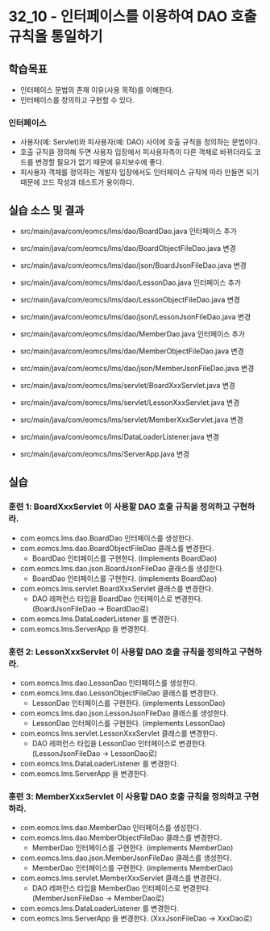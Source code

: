 # 32_10 - 인터페이스를 이용하여 DAO 호출 규칙을 통일하기

## 학습목표

- 인터페이스 문법의 존재 이유(사용 목적)를 이해한다.
- 인터페이스를 정의하고 구현할 수 있다.

### 인터페이스

- 사용자(예: Servlet)와 피사용자(예: DAO) 사이에 호출 규칙을 정의하는 문법이다.
- 호출 규칙을 정의해 두면 사용자 입장에서 피사용자측이 다른 객체로 바뀌더라도 
  코드를 변경할 필요가 없기 때문에 유지보수에 좋다.
- 피사용자 객체를 정의하는 개발자 입장에서도 인터페이스 규칙에 따라 만들면 되기 때문에 
  코드 작성과 테스트가 용이하다.


## 실습 소스 및 결과

- src/main/java/com/eomcs/lms/dao/BoardDao.java 인터페이스 추가
- src/main/java/com/eomcs/lms/dao/BoardObjectFileDao.java 변경
- src/main/java/com/eomcs/lms/dao/json/BoardJsonFileDao.java 변경

- src/main/java/com/eomcs/lms/dao/LessonDao.java 인터페이스 추가
- src/main/java/com/eomcs/lms/dao/LessonObjectFileDao.java 변경
- src/main/java/com/eomcs/lms/dao/json/LessonJsonFileDao.java 변경

- src/main/java/com/eomcs/lms/dao/MemberDao.java 인터페이스 추가
- src/main/java/com/eomcs/lms/dao/MemberObjectFileDao.java 변경
- src/main/java/com/eomcs/lms/dao/json/MemberJsonFileDao.java 변경

- src/main/java/com/eomcs/lms/servlet/BoardXxxServlet.java 변경
- src/main/java/com/eomcs/lms/servlet/LessonXxxServlet.java 변경
- src/main/java/com/eomcs/lms/servlet/MemberXxxServlet.java 변경
- src/main/java/com/eomcs/lms/DataLoaderListener.java 변경
- src/main/java/com/eomcs/lms/ServerApp.java 변경

## 실습  

### 훈련 1: BoardXxxServlet 이 사용할 DAO 호출 규칙을 정의하고 구현하라.  

- com.eomcs.lms.dao.BoardDao 인터페이스를 생성한다.
- com.eomcs.lms.dao.BoardObjectFileDao 클래스를 변경한다.
	- BoardDao 인터페이스를 구현한다. (implements BoardDao)
- com.eomcs.lms.dao.json.BoardJsonFileDao 클래스를 생성한다.
	- BoardDao 인터페이스를 구현한다. (implements BoardDao)
- com.eomcs.lms.servlet.BoardXxxServlet 클래스를 변경한다.
  - DAO 레퍼런스 타입을 BoardDao 인터페이스로 변경한다. (BoardJsonFileDao -> BoardDao로)  
- com.eomcs.lms.DataLoaderListener 를 변경한다.
- com.eomcs.lms.ServerApp 을 변경한다.   


### 훈련 2: LessonXxxServlet 이 사용할 DAO 호출 규칙을 정의하고 구현하라.  

- com.eomcs.lms.dao.LessonDao 인터페이스를 생성한다.
- com.eomcs.lms.dao.LessonObjectFileDao 클래스를 변경한다.
	- LessonDao 인터페이스를 구현한다. (implements LessonDao)
- com.eomcs.lms.dao.json.LessonJsonFileDao 클래스를 생성한다.
	- LessonDao 인터페이스를 구현한다. (implements LessonDao)
- com.eomcs.lms.servlet.LessonXxxServlet 클래스를 변경한다.
  - DAO 레퍼런스 타입을 LessonDao 인터페이스로 변경한다. (LessonJsonFileDao -> LessonDao로)  
- com.eomcs.lms.DataLoaderListener 를 변경한다.
- com.eomcs.lms.ServerApp 을 변경한다.   

### 훈련 3: MemberXxxServlet 이 사용할 DAO 호출 규칙을 정의하고 구현하라.  

- com.eomcs.lms.dao.MemberDao 인터페이스를 생성한다.
- com.eomcs.lms.dao.MemberObjectFileDao 클래스를 변경한다.
	- MemberDao 인터페이스를 구현한다. (implements MemberDao)
- com.eomcs.lms.dao.json.MemberJsonFileDao 클래스를 생성한다.
	- MemberDao 인터페이스를 구현한다. (implements MemberDao)
- com.eomcs.lms.servlet.MemberXxxServlet 클래스를 변경한다.
  - DAO 레퍼런스 타입을 MemberDao 인터페이스로 변경한다. (MemberJsonFileDao -> MemberDao로)  
- com.eomcs.lms.DataLoaderListener 를 변경한다.
- com.eomcs.lms.ServerApp 을 변경한다. (XxxJsonFileDao -> XxxDao로)
  
  
  